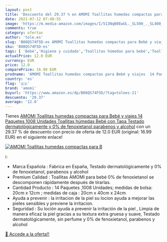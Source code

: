 ```yaml
---
layout: post
title: 'Descuento del 29.37 % en AMOMI Toallitas humedas compactas para B'
date: 2021-07-12 07:40:55
image: 'https://m.media-amazon.com/images/I/513NqB0EwUL._SL500_._SL400_.jpg'
comments: true
category: ofertas
author: 'tole.es'
slug: 'B08QS74F5D-es AMOMI Toallitas humedas compactas para Bebé y viajes 14...'
sku: 'B08QS74F5D-es'
tags: [ 'Bebé','Higiene y cuidado','Toallitas húmedas para bebé','Toallitas y accesorios para bebé','amomi','bebé', ]
actualPrice: 12.0 EUR
currency: EUR
price: 12.0
comparePrice: 16.99 EUR
prodname: 'AMOMI Toallitas humedas compactas para Bebé y viajes  14 Paquetes 1008 Unidades  Toallitas húmedas Bebé  con Tapa  Testado dermatológicamente y 0% de fenoxietanol  parabenos y alcohol'
country: 'es'
flag: '🇪🇸'
brand: 'amomi'
buyurl: 'https://www.amazon.es/dp/B08QS74F5D/?tag=tolees-21'
descuento: '29.37'
average: '12.0'
---
```


Tienes [AMOMI Toallitas humedas compactas para Bebé y viajes  14 Paquetes 1008 Unidades  Toallitas húmedas Bebé  con Tapa  Testado dermatológicamente y 0% de fenoxietanol  parabenos y alcohol](https://www.amazon.es/dp/B08QS74F5D/?tag=tolees-21) con un 29.37 % de descuento con precio de oferta de 12.0 EUR (original: 16.99 EUR) en el siguiente enlace!

[![AMOMI Toallitas humedas compactas para B](https://m.media-amazon.com/images/I/513NqB0EwUL._SL500_._SL400_.jpg)](https://www.amazon.es/dp/B08QS74F5D/?tag=tolees-21)

ℹ️:

- Marca Española : Fabrica en España, Testado dermatológicamente y 0% de fenoxietanol, parabenos y alcohol
- Premium Calidad : Toallitas AMOMI para bebé 0% de fenoxietanol se descomponen rápidamente después de tirarlas.
- Cantidad Producto : 14 Paquetes ,1008 Unidades; medidas de bolsa: 20cm x 12cm ; medidas de caja : 20cm x 40cm x 24cm
- Ayuda a prevenir : la irritacion de la piel su locion ayuda a mejorar las pieles sensibles y previene la irritacion.
- Seguridad : Su loción ayuda a prevenir la irritación de la piel , Limpia de manera eficaz la piel gracias a su textura extra gruesa y suave, Testado dermatológicamente, sin perfume y 0% de fenoxietanol, parabenos y alcohol

[🛒 Accede a la oferta!!](https://www.amazon.es/dp/B08QS74F5D/?tag=tolees-21)

